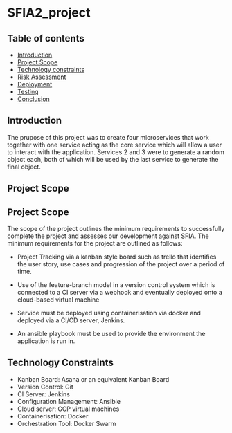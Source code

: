 # SFIA2_project

## Table of contents

* [Introduction](#Introduction)
* [Project Scope](#Project-Scope)
* [Technology constraints](#Technology-constraints)
* [Risk Assessment](#Risk-Assessment)
* [Deployment](#Deployment)
* [Testing](#Testing)
* [Conclusion](#Conclusion)


## Introduction

The prupose of this project was to create four microservices that work together with one service acting as the core service which will allow a user to interact with the application. Services 2 and 3 were to generate a random object each, both of which will be used by the last service to generate the final object.

## Project Scope

## Project Scope

The scope of the project outlines the minimum requirements to successfully complete the project and assesses our development against SFIA.
The minimum requirements for the project are outlined as follows:

* Project Tracking via a kanban style board such as trello that identifies the user story, use cases and progression of the project over a period of time.

* Use of the feature-branch model in a version control system which is connected to a CI server via a webhook and eventually deployed onto a cloud-based virtual machine

* Service must be deployed using containerisation via docker and deployed via a CI/CD server, Jenkins.

* An ansible playbook must be used to provide the environment the application is run in.

## Technology Constraints

* Kanban Board: Asana or an equivalent Kanban Board
* Version Control: Git
* CI Server: Jenkins
* Configuration Management: Ansible
* Cloud server: GCP virtual machines
* Containerisation: Docker
* Orchestration Tool: Docker Swarm

